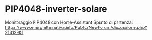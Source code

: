 # PIP4048-inverter-solare
Monitoraggio PIP4048 con Home-Assistant
Spunto di partenza: https://www.energialternativa.info/Public/NewForum/discussione.php?213129&1
